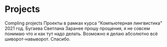 # Projects
Compling projects
Проекты в рамках курса "Компьютерная лингвистика" 2021 год. Бугаева Светлана
Заранее прошу прощения, я не совсем понимаю что и как тут надо делать. Возможно я делаю абсолютно всё шиворот-навыворот.
Спасибо.
